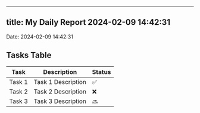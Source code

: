 
---
title: My Daily Report 2024-02-09 14:42:31
---

Date: 2024-02-09 14:42:31

## Tasks Table

| Task | Description | Status |
|------|-------------|--------|
| Task 1 | Task 1 Description | ✅ |
| Task 2 | Task 2 Description | ❌ |
| Task 3 | Task 3 Description | 🔜 |
